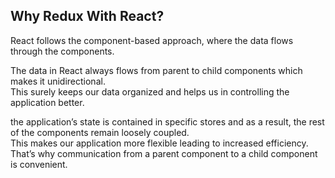 <div>
  <h2>Why Redux With React?</h2>
  <p>React follows the component-based approach, where the data flows through the components.</p>
  <p>The data in React always flows from parent to child components which makes it unidirectional. <br/>This surely keeps our data organized and helps us in controlling the application better.</p>
  <p>the application’s state is contained in specific stores and as a result, the rest of the components remain loosely coupled.<br/>This makes our application more flexible leading to increased efficiency. That’s why communication from a parent component to a child component is convenient.</p>
</div>
